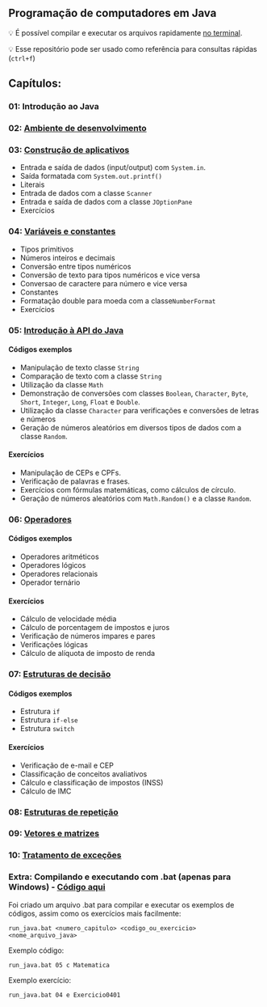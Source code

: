 ## Programação de computadores em Java

:bulb: É possível compilar e executar os arquivos rapidamente [no terminal](https://github.com/felipeaugustox/programacao-de-computadores-em-java#compilando-e-executando-com-bat-apenas-para-windows---código-aqui).

:bulb: Esse repositório pode ser usado como referência para consultas rápidas (```ctrl+f```)

## Capítulos:

### 01: Introdução ao Java
### 02: [Ambiente de desenvolvimento](https://github.com/felipeaugustox/programacao-de-computadores-em-java/tree/master/capitulo02)
### 03: [Construção de aplicativos](https://github.com/felipeaugustox/programacao-de-computadores-em-java/tree/master/capitulo03)
* Entrada e saída de dados (input/output) com ```System.in```.
* Saída formatada com ```System.out.printf()```
* Literais
* Entrada de dados com a classe ```Scanner```
* Entrada e saída de dados com a classe ```JOptionPane```
* Exercícios
### 04: [Variáveis e constantes](https://github.com/felipeaugustox/programacao-de-computadores-em-java/tree/master/capitulo04)
  * Tipos primitivos
  * Números inteiros e decimais
  * Conversão entre tipos numéricos
  * Conversão de texto para tipos numéricos e vice versa
  * Conversao de caractere para número e vice versa
  * Constantes
  * Formatação double para moeda com a classe```NumberFormat```
  * Exercícios

### 05: [Introdução à API do Java](https://github.com/felipeaugustox/programacao-de-computadores-em-java/tree/master/capitulo05)

#### Códigos exemplos
* Manipulação de texto classe ```String```
* Comparação de texto com a classe ```String```
* Utilização da classe ```Math```
* Demonstração de conversões com classes ```Boolean```, ```Character```, ```Byte```, ```Short```, ```Integer```, ```Long```, ```Float``` e ```Double```.
* Utilização da classe ```Character``` para verificações e conversões de letras e números
* Geração de números aleatórios em diversos tipos de dados com a classe ```Random```.

#### Exercícios
* Manipulação de CEPs e CPFs.
* Verificação de palavras e frases.
* Exercícios com fórmulas matemáticas, como cálculos de círculo.
* Geração de números aleatórios com ```Math.Random()``` e a classe ```Random```.

### 06: [Operadores](https://github.com/felipeaugustox/programacao-de-computadores-em-java/tree/master/capitulo06)

#### Códigos exemplos
* Operadores aritméticos 
* Operadores lógicos
* Operadores relacionais
* Operador ternário

#### Exercícios
* Cálculo de velocidade média
* Cálculo de porcentagem de impostos e juros
* Verificação de números impares e pares
* Verificações lógicas
* Cálculo de alíquota de imposto de renda

### 07: [Estruturas de decisão](https://github.com/felipeaugustox/programacao-de-computadores-em-java/tree/master/capitulo07)

#### Códigos exemplos
* Estrutura ```if```
* Estrutura ```if-else```
* Estrutura ```switch```

#### Exercícios
* Verificação de e-mail e CEP
* Classificação de conceitos avaliativos 
* Cálculo e classificação de impostos (INSS)
* Cálculo de IMC

### 08: [Estruturas de repetição](https://github.com/felipeaugustox/programacao-de-computadores-em-java/tree/master/capitulo08)

### 09: [Vetores e matrizes](https://github.com/felipeaugustox/programacao-de-computadores-em-java/tree/master/capitulo09)

### 10: [Tratamento de exceções](https://github.com/felipeaugustox/programacao-de-computadores-em-java/tree/master/capitulo10)


### Extra: Compilando e executando com .bat (apenas para Windows) - [Código aqui](https://gist.github.com/felipeaugustox/22dd2baa94238bf4fed4ab73d99e699f)
Foi criado um arquivo .bat para compilar e executar os exemplos de códigos, assim como os exercícios mais facilmente:
```
run_java.bat <numero_capitulo> <codigo_ou_exercicio> <nome_arquivo_java>
```
Exemplo código:
```
run_java.bat 05 c Matematica
```
Exemplo exercício:
```
run_java.bat 04 e Exercicio0401
```